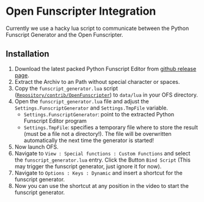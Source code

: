 # Open Funscripter Integration

Currently we use a hacky lua script to communicate between the Python Funscript Generator and the Open Funscripter.

## Installation

1. Download the latest packed Python Funscript Editor from [github release page](https://github.com/michael-mueller-git/Python-Funscript-Editor/releases).
2. Extract the Archiv to an Path without special character or spaces.
3. Copy the `funscript_generator.lua` script ([`Repository/contrib/OpenFunscripter`](https://github.com/michael-mueller-git/Python-Funscript-Editor/tree/main/contrib/OpenFunscripter)) to `data/lua` in your OFS directory.
4. Open the `funscript_generator.lua` file and adjust the `Settings.FunscriptGenerator` and `Settings.TmpFile` variable.
   - `Settings.FunscriptGenerator`: point to the extracted Python Funscript Editor program
   - `Settings.TmpFile`: specifies a temporary file where to store the result (must be a file not a directory!). The file will be overwritten automatically the next time the generator is started!
5. Now launch OFS.
6. Navigate to `View : Special functions : Custom Functions` and select the `funscript_generator.lua` entry. Click the Button `Bind Script` (This may trigger the funscript generator, just ignore it for now).
7. Navigate to `Options : Keys : Dynamic` and insert a shortcut for the funscript generator.
8. Now you can use the shortcut at any position in the video to start the funscript generator.
